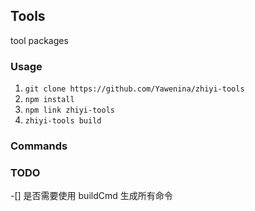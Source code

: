 ## Tools
tool packages

### Usage
1. `git clone https://github.com/Yawenina/zhiyi-tools`
2. `npm install`
3. `npm link zhiyi-tools`
4. `zhiyi-tools build`

### Commands

### TODO
-[] 是否需要使用 buildCmd 生成所有命令

